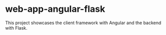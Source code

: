 # web-app-angular-flask
This project showcases the client framework with Angular and the backend with Flask.
